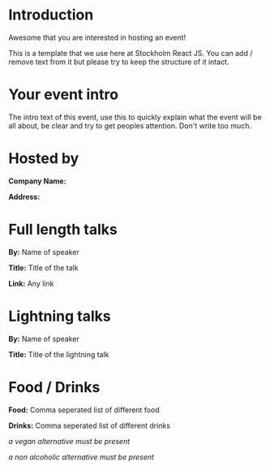 # Introduction
Awesome that you are interested in hosting an event!

This is a template that we use here at Stockholm React JS.
You can add / remove text from it but please try to keep the structure of it intact.

# Your event intro
The intro text of this event, use this to quickly explain what the event
will be all about, be clear and try to get peoples attention. Don't write too much.

# Hosted by
**Company Name:**

**Address:**

# Full length talks
**By:** Name of speaker

**Title:** Title of the talk

**Link:** Any link

# Lightning talks
**By:** Name of speaker

**Title:** Title of the lightning talk

# Food / Drinks
**Food:** Comma seperated list of different food

**Drinks:** Comma seperated list of different drinks

*a vegan alternative must be present*

*a non alcoholic alternative must be present*
